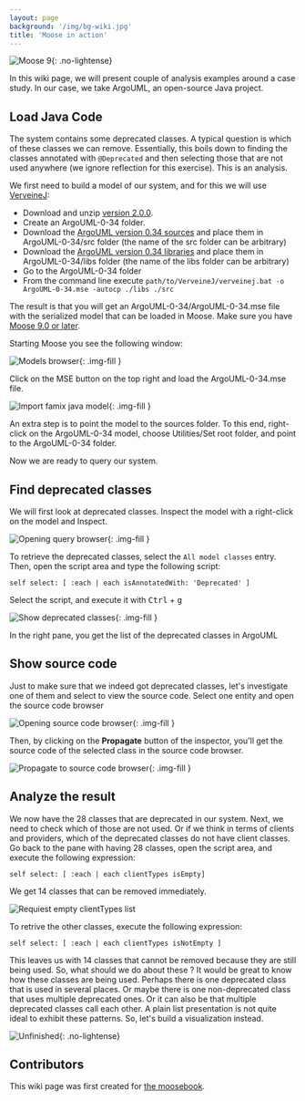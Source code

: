 ```yaml
---
layout: page
background: '/img/bg-wiki.jpg'
title: 'Moose in action'
---
```


![Moose 9](https://img.shields.io/badge/Moose-9-%23aac9ff.svg){: .no-lightense}

In this wiki page, we will present couple of analysis examples around a case study.
In our case, we take ArgoUML, an open-source Java project.

## Load Java Code

The system contains some deprecated classes.
A typical question is which of these classes we can remove.
Essentially, this boils down to finding the classes annotated with `@Deprecated` and then selecting those that are not used anywhere (we ignore reflection for this exercise).
This is an analysis.

We first need to build a model of our system, and for this we will use [VerveineJ](../Developers/Parsers/VerveineJ):

- Download and unzip [version 2.0.0](https://codeload.github.com/moosetechnology/VerveineJ/zip/refs/tags/v2.0.0).
- Create an ArgoUML-0-34 folder.
- Download the [ArgoUML version 0.34 sources](https://github.com/argouml-tigris-org/argouml/releases/download/VERSION_0_34/ArgoUML-0.34-src.zip) and place them in ArgoUML-0-34/src folder (the name of the src folder can be arbitrary)
- Download the [ArgoUML version 0.34 libraries](https://github.com/argouml-tigris-org/argouml/releases/download/VERSION_0_34/ArgoUML-0.34-libs.zip) and place them in ArgoUML-0-34/libs folder (the name of the libs folder can be arbitrary)
- Go to the ArgoUML-0-34 folder
- From the command line execute `path/to/VerveineJ/verveinej.bat -o ArgoUML-0-34.mse -autocp ./libs ./src`

The result is that you will get an ArgoUML-0-34/ArgoUML-0-34.mse file with the serialized model that can be loaded in Moose.
Make sure you have [Moose 9.0 or later](InstallMoose).

Starting Moose you see the following window:

![Models browser](res/moose-in-action/models-browser.png){: .img-fill }

Click on the MSE button on the top right and load the ArgoUML-0-34.mse file.

![Import famix java model](res/moose-in-action/import-jamix-java-model.png){: .img-fill }

An extra step is to point the model to the sources folder.
To this end, right-click on the ArgoUML-0-34 model, choose Utilities/Set root folder, and point to the ArgoUML-0-34 folder.

Now we are ready to query our system.

## Find deprecated classes

We will first look at deprecated classes.
Inspect the model with a right-click on the model and Inspect.

![Opening query browser](res/moose-in-action/inspector.png){: .img-fill }

To retrieve the deprecated classes, select the `All model classes` entry.
Then, open the script area and type the following script:

```st
self select: [ :each | each isAnnotatedWith: 'Deprecated' ]
```

Select the script, and execute it with <kbd>Ctrl</kbd> + <kbd>g</kbd>

![Show deprecated classes](res/moose-in-action/show-deprecated-classes.png){: .img-fill }

In the right pane, you get the list of the deprecated classes in ArgoUML

## Show source code

Just to make sure that we indeed got deprecated classes, let's investigate one of them and select to view the source code.
Select one entity and open the source code browser

![Opening source code browser](res/moose-in-action/open-source-code-browser.png){: .img-fill }

Then, by clicking on the **Propagate** button of the inspector, you'll get the source code of the selected class in the source code browser.

![Propagate to source code browser](res/moose-in-action/propagate-source-code.png){: .img-fill }

## Analyze the result

We now have the 28 classes that are deprecated in our system.
Next, we need to check which of those are not used.
Or if we think in terms of clients and providers, which of the deprecated classes do not have client classes.
Go back to the pane with having 28 classes, open the script area, and execute the following expression:

```st
self select: [ :each | each clientTypes isEmpty]
```

We get 14 classes that can be removed immediately.

![Requiest empty clientTypes list](res/moose-in-action/deprecated-classes-empty-client.png)

To retrive the other classes, execute the following expression:

```st
self select: [ :each | each clientTypes isNotEmpty ]
```

This leaves us with 14 classes that cannot be removed because they are still being used.
So, what should we do about these ?
It would be great to know how these classes are being used.
Perhaps there is one deprecated class that is used in several places.
Or maybe there is one non-deprecated class that uses multiple deprecated ones.
Or it can also be that multiple deprecated classes call each other.
A plain list presentation is not quite ideal to exhibit these patterns.
So, let's build a visualization instead.

![Unfinished](https://img.shields.io/badge/Progress-Unfinished-yellow){: .no-lightense}

## Contributors

This wiki page was first created for [the moosebook](http://www.themoosebook.org/book).

